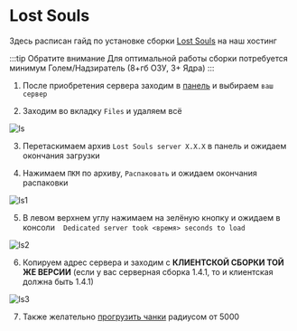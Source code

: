 # Lost Souls
Здесь расписан гайд по установке сборки [Lost Souls](https://lostsouls.su/) на наш хостинг

:::tip Обратите внимание
Для оптимальной работы сборки потребуется минимум Голем/Надзиратель (8+гб ОЗУ, 3+ Ядра) 
:::

1. После приобретения сервера заходим в [панель](https://mgr.bisquit.host/) и выбираем `ваш сервер`

2. Заходим во вкладку `Files` и удаляем всё

![ls](/ls.png)

3. Перетаскимаем архив `Lost Souls server X.X.X` в панель и ожидаем окончания загрузки

4. Нажимаем `ПКМ` по архиву, `Распаковать` и ожидаем окончания распаковки

![ls1](/ls1.png)

5. В левом верхнем углу нажимаем на зелёную кнопку и ожидаем в консоли      ` ` `Dedicated server took <время> seconds to load`

![ls2](/ls2.png)

6. Копируем адрес сервера и заходим с **КЛИЕНТСКОЙ СБОРКИ ТОЙ ЖЕ ВЕРСИИ** (если у вас серверная сборка 1.4.1, то и клиентская должна быть 1.4.1)

![ls3](/ls3.png)

7. Также желательно [прогрузить чанки](/chunky) радиусом от 5000

